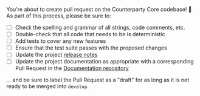 You're about to create pull request on the Counterparty Core codebase! 🎉 As part of this process, please be sure to:

* [ ] Check the spelling and grammar of all strings, code comments, etc.
* [ ] Double-check that all code that needs to be is deterministic
* [ ] Add tests to cover any new features
* [ ] Ensure that the test suite passes with the proposed changes
* [ ] Update the project [release notes](release-notes/)
* [ ] Update the project documentation as appropriate with a corresponding Pull Request in the [Documentation repository](https://github.com/CounterpartyXCP/Documentation)

... and be sure to label the Pull Request as a "draft" for as long as it is not ready to be merged into `develop`.

